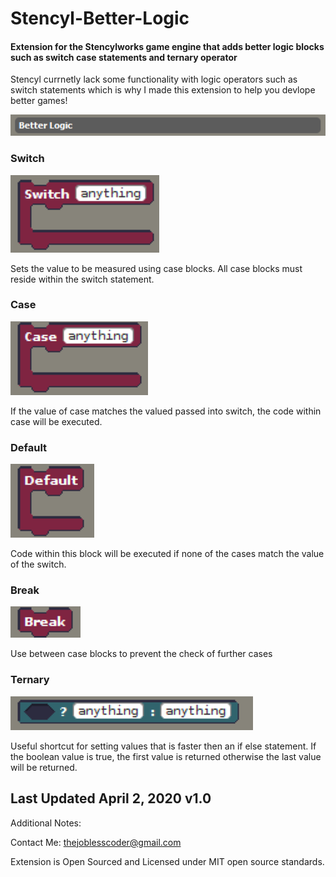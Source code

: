 # Stencyl-Better-Logic
#### Extension for the Stencylworks game engine that adds better logic blocks such as switch case statements and ternary operator

Stencyl currnetly lack some functionality with logic operators such as switch statements which is why I made this extension to help you devlope better games!

![Logic Header](https://raw.githubusercontent.com/ess4654/Stencyl-Better-Logic/master/block-images/header.png "Logic Header")

### Switch
![Switch](https://raw.githubusercontent.com/ess4654/Stencyl-Better-Logic/master/block-images/switch.png "Switch")

Sets the value to be measured using case blocks. All case blocks must reside within the switch statement.

### Case
![Case](https://raw.githubusercontent.com/ess4654/Stencyl-Better-Logic/master/block-images/case.png "Case")

If the value of case matches the valued passed into switch, the code within case will be executed.

### Default
![Default](https://raw.githubusercontent.com/ess4654/Stencyl-Better-Logic/master/block-images/default.png "Default")

Code within this block will be executed if none of the cases match the value of the switch.

### Break
![Break](https://raw.githubusercontent.com/ess4654/Stencyl-Better-Logic/master/block-images/break.png "Break")

Use between case blocks to prevent the check of further cases

### Ternary
![Ternary](https://raw.githubusercontent.com/ess4654/Stencyl-Better-Logic/master/block-images/ternary.png "Ternary Operator")

Useful shortcut for setting values that is faster then an if else statement. If the boolean value is true, the first value is returned otherwise the last value will be returned.

## Last Updated April 2, 2020 v1.0

Additional Notes: 

Contact Me: thejoblesscoder@gmail.com

Extension is Open Sourced and Licensed under MIT open source standards.
